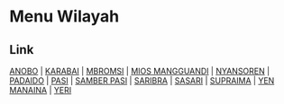 # Menu Wilayah

## Link

[ANOBO](https://github.com/gigit-pemilu/pemilu-2024-91-papua/tree/main/pileg-dpr/hitung-suara/sub/91-papua/sub/06-biak-numfor/sub/19-aimando-padaido/sub/2012-anobo)
 | 
[KARABAI](https://github.com/gigit-pemilu/pemilu-2024-91-papua/tree/main/pileg-dpr/hitung-suara/sub/91-papua/sub/06-biak-numfor/sub/19-aimando-padaido/sub/2006-karabai)
 | 
[MBROMSI](https://github.com/gigit-pemilu/pemilu-2024-91-papua/tree/main/pileg-dpr/hitung-suara/sub/91-papua/sub/06-biak-numfor/sub/19-aimando-padaido/sub/2005-mbromsi)
 | 
[MIOS MANGGUANDI](https://github.com/gigit-pemilu/pemilu-2024-91-papua/tree/main/pileg-dpr/hitung-suara/sub/91-papua/sub/06-biak-numfor/sub/19-aimando-padaido/sub/2001-mios-mangguandi)
 | 
[NYANSOREN](https://github.com/gigit-pemilu/pemilu-2024-91-papua/tree/main/pileg-dpr/hitung-suara/sub/91-papua/sub/06-biak-numfor/sub/19-aimando-padaido/sub/2008-nyansoren)
 | 
[PADAIDO](https://github.com/gigit-pemilu/pemilu-2024-91-papua/tree/main/pileg-dpr/hitung-suara/sub/91-papua/sub/06-biak-numfor/sub/19-aimando-padaido/sub/2010-padaido)
 | 
[PASI](https://github.com/gigit-pemilu/pemilu-2024-91-papua/tree/main/pileg-dpr/hitung-suara/sub/91-papua/sub/06-biak-numfor/sub/19-aimando-padaido/sub/2004-pasi)
 | 
[SAMBER PASI](https://github.com/gigit-pemilu/pemilu-2024-91-papua/tree/main/pileg-dpr/hitung-suara/sub/91-papua/sub/06-biak-numfor/sub/19-aimando-padaido/sub/2003-samber-pasi)
 | 
[SARIBRA](https://github.com/gigit-pemilu/pemilu-2024-91-papua/tree/main/pileg-dpr/hitung-suara/sub/91-papua/sub/06-biak-numfor/sub/19-aimando-padaido/sub/2007-saribra)
 | 
[SASARI](https://github.com/gigit-pemilu/pemilu-2024-91-papua/tree/main/pileg-dpr/hitung-suara/sub/91-papua/sub/06-biak-numfor/sub/19-aimando-padaido/sub/2009-sasari)
 | 
[SUPRAIMA](https://github.com/gigit-pemilu/pemilu-2024-91-papua/tree/main/pileg-dpr/hitung-suara/sub/91-papua/sub/06-biak-numfor/sub/19-aimando-padaido/sub/2002-supraima)
 | 
[YEN MANAINA](https://github.com/gigit-pemilu/pemilu-2024-91-papua/tree/main/pileg-dpr/hitung-suara/sub/91-papua/sub/06-biak-numfor/sub/19-aimando-padaido/sub/2013-yen-manaina)
 | 
[YERI](https://github.com/gigit-pemilu/pemilu-2024-91-papua/tree/main/pileg-dpr/hitung-suara/sub/91-papua/sub/06-biak-numfor/sub/19-aimando-padaido/sub/2011-yeri)

